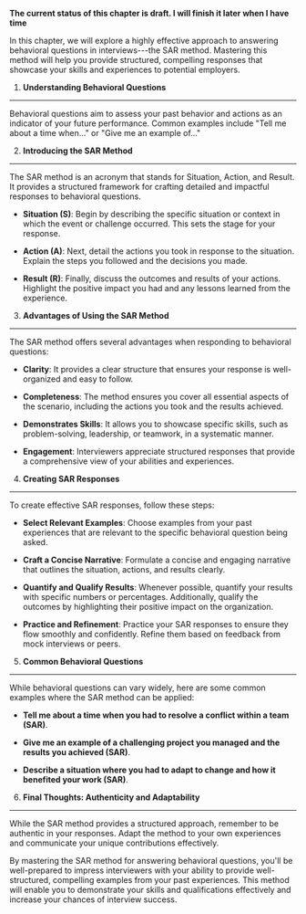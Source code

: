 **The current status of this chapter is draft. I will finish it later when I have time**

In this chapter, we will explore a highly effective approach to answering behavioral questions in interviews---the SAR method. Mastering this method will help you provide structured, compelling responses that showcase your skills and experiences to potential employers.

1. **Understanding Behavioral Questions**
-----------------------------------------

Behavioral questions aim to assess your past behavior and actions as an indicator of your future performance. Common examples include "Tell me about a time when..." or "Give me an example of..."

2. **Introducing the SAR Method**
---------------------------------

The SAR method is an acronym that stands for Situation, Action, and Result. It provides a structured framework for crafting detailed and impactful responses to behavioral questions.

* **Situation (S)**: Begin by describing the specific situation or context in which the event or challenge occurred. This sets the stage for your response.

* **Action (A)**: Next, detail the actions you took in response to the situation. Explain the steps you followed and the decisions you made.

* **Result (R)**: Finally, discuss the outcomes and results of your actions. Highlight the positive impact you had and any lessons learned from the experience.

3. **Advantages of Using the SAR Method**
-----------------------------------------

The SAR method offers several advantages when responding to behavioral questions:

* **Clarity**: It provides a clear structure that ensures your response is well-organized and easy to follow.

* **Completeness**: The method ensures you cover all essential aspects of the scenario, including the actions you took and the results achieved.

* **Demonstrates Skills**: It allows you to showcase specific skills, such as problem-solving, leadership, or teamwork, in a systematic manner.

* **Engagement**: Interviewers appreciate structured responses that provide a comprehensive view of your abilities and experiences.

4. **Creating SAR Responses**
-----------------------------

To create effective SAR responses, follow these steps:

* **Select Relevant Examples**: Choose examples from your past experiences that are relevant to the specific behavioral question being asked.

* **Craft a Concise Narrative**: Formulate a concise and engaging narrative that outlines the situation, actions, and results clearly.

* **Quantify and Qualify Results**: Whenever possible, quantify your results with specific numbers or percentages. Additionally, qualify the outcomes by highlighting their positive impact on the organization.

* **Practice and Refinement**: Practice your SAR responses to ensure they flow smoothly and confidently. Refine them based on feedback from mock interviews or peers.

5. **Common Behavioral Questions**
----------------------------------

While behavioral questions can vary widely, here are some common examples where the SAR method can be applied:

* **Tell me about a time when you had to resolve a conflict within a team (SAR)**.

* **Give me an example of a challenging project you managed and the results you achieved (SAR)**.

* **Describe a situation where you had to adapt to change and how it benefited your work (SAR)**.

6. **Final Thoughts: Authenticity and Adaptability**
----------------------------------------------------

While the SAR method provides a structured approach, remember to be authentic in your responses. Adapt the method to your own experiences and communicate your unique contributions effectively.

By mastering the SAR method for answering behavioral questions, you'll be well-prepared to impress interviewers with your ability to provide well-structured, compelling examples from your past experiences. This method will enable you to demonstrate your skills and qualifications effectively and increase your chances of interview success.
